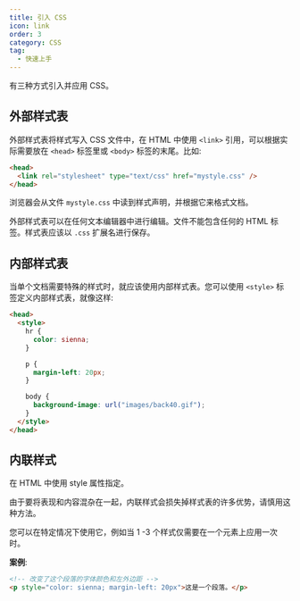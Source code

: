 ```yaml
---
title: 引入 CSS
icon: link
order: 3
category: CSS
tag:
  - 快速上手
---
```


有三种方式引入并应用 CSS。

## 外部样式表

外部样式表将样式写入 CSS 文件中，在 HTML 中使用 `<link>` 引用，可以根据实际需要放在 `<head>` 标签里或 `<body>` 标签的末尾。比如:

```html
<head>
  <link rel="stylesheet" type="text/css" href="mystyle.css" />
</head>
```

浏览器会从文件 `mystyle.css` 中读到样式声明，并根据它来格式文档。

外部样式表可以在任何文本编辑器中进行编辑。文件不能包含任何的 HTML 标签。样式表应该以 `.css` 扩展名进行保存。

## 内部样式表

当单个文档需要特殊的样式时，就应该使用内部样式表。您可以使用 `<style>` 标签定义内部样式表，就像这样:

```html
<head>
  <style>
    hr {
      color: sienna;
    }

    p {
      margin-left: 20px;
    }

    body {
      background-image: url("images/back40.gif");
    }
  </style>
</head>
```

## 内联样式

在 HTML 中使用 style 属性指定。

由于要将表现和内容混杂在一起，内联样式会损失掉样式表的许多优势，请慎用这种方法。

您可以在特定情况下使用它，例如当 1 -3 个样式仅需要在一个元素上应用一次时。

**案例**:

```html
<!-- 改变了这个段落的字体颜色和左外边距 -->
<p style="color: sienna; margin-left: 20px">这是一个段落。</p>
```
